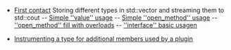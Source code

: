- [First contact](/tutorials/tutorial___1.m) Storing different types in std::vector and streaming them to std::cout
  -- [Simple ''value'' usage](/tutorials/tutorial___1.md/#t1)
  -- [Simple ''open_method'' usage](/tutorials/tutorial___1.md/#t2)
  -- [''open_method'' fill with overloads](/tutorials/tutorial___1.md/#t2)
  -- [''interface'' basic usagen](/tutorials/tutorial___1.md/#t2)
  
- [Instrumenting a type for additional members used by a plugin](/tutorials/tutorial___2.md/#t1)


